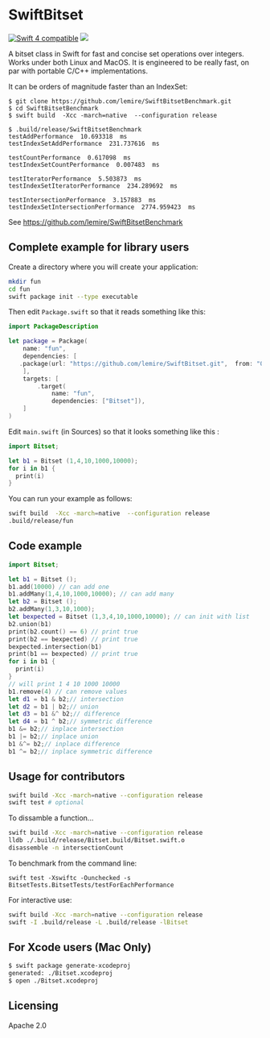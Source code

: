 # SwiftBitset

<a href="https://developer.apple.com/swift"><img src="https://img.shields.io/badge/Swift4-compatible-green.svg?style=flat" alt="Swift 4 compatible" /></a>
<a href="https://github.com/apple/swift-package-manager"><img src="https://img.shields.io/badge/Swift%20Package%20Manager-compatible-brightgreen.svg"/></a>


A bitset class in Swift for fast and concise set operations over integers. Works under both Linux and MacOS.
It is engineered to be really fast, on par with portable C/C++ implementations.

It can be orders of magnitude faster than an IndexSet:

```
$ git clone https://github.com/lemire/SwiftBitsetBenchmark.git
$ cd SwiftBitsetBenchmark
$ swift build  -Xcc -march=native  --configuration release

$ .build/release/SwiftBitsetBenchmark
testAddPerformance  10.693318  ms
testIndexSetAddPerformance  231.737616  ms

testCountPerformance  0.617098  ms
testIndexSetCountPerformance  0.007483  ms

testIteratorPerformance  5.503873  ms
testIndexSetIteratorPerformance  234.289692  ms

testIntersectionPerformance  3.157883  ms
testIndexSetIntersectionPerformance  2774.959423  ms
```

See https://github.com/lemire/SwiftBitsetBenchmark

## Complete example for library users

Create a directory where you will create your application:

```bash
mkdir fun
cd fun
swift package init --type executable
```

Then edit ``Package.swift`` so that it reads something like this:


```swift
import PackageDescription

let package = Package(
    name: "fun",
    dependencies: [
   .package(url: "https://github.com/lemire/SwiftBitset.git",  from: "0.3.2")
    ],
    targets: [
        .target(
            name: "fun",
            dependencies: ["Bitset"]),
    ]
)
```

Edit ``main.swift`` (in Sources) so that it looks something like this :

```swift
import Bitset;

let b1 = Bitset (1,4,10,1000,10000);
for i in b1 {
  print(i)
}
```

You can run your example as follows:

```bash    
swift build  -Xcc -march=native  --configuration release
.build/release/fun
```


## Code example

```swift
import Bitset;

let b1 = Bitset ();
b1.add(10000) // can add one
b1.addMany(1,4,10,1000,10000); // can add many
let b2 = Bitset ();
b2.addMany(1,3,10,1000);
let bexpected = Bitset (1,3,4,10,1000,10000); // can init with list
b2.union(b1)
print(b2.count() == 6) // print true
print(b2 == bexpected) // print true
bexpected.intersection(b1)
print(b1 == bexpected) // print true
for i in b1 {
  print(i)
}
// will print 1 4 10 1000 10000
b1.remove(4) // can remove values
let d1 = b1 & b2;// intersection
let d2 = b1 | b2;// union
let d3 = b1 &^ b2;// difference
let d4 = b1 ^ b2;// symmetric difference
b1 &= b2;// inplace intersection
b1 |= b2;// inplace union
b1 &^= b2;// inplace difference
b1 ^= b2;// inplace symmetric difference
```

## Usage for contributors

```bash
swift build -Xcc -march=native --configuration release
swift test # optional
```

To dissamble a function...

```bash
swift build -Xcc -march=native --configuration release
lldb ./.build/release/Bitset.build/Bitset.swift.o
disassemble -n intersectionCount
```

To benchmark from the command line:
```
swift test -Xswiftc -Ounchecked -s BitsetTests.BitsetTests/testForEachPerformance
```

For interactive use:
```bash
swift build -Xcc -march=native --configuration release
swift -I .build/release -L .build/release -lBitset
```

## For Xcode users (Mac Only)

```bash
$ swift package generate-xcodeproj
generated: ./Bitset.xcodeproj
$ open ./Bitset.xcodeproj
```

## Licensing

Apache 2.0
